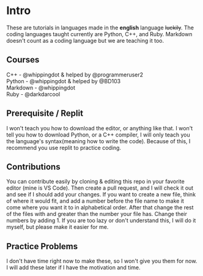 # Intro

These are tutorials in languages made in the **english** language ~~luckily~~. The coding languages taught currently are Python, C++, and Ruby. Markdown doesn't count as a coding language but we are teaching it too.

## Courses

C++ - @whippingdot & helped by @programmeruser2 \
Python - @whippingdot & helped by @BD103 \
Markdown - @whippingdot \
Ruby - @darkdarcool

## Prerequisite / Replit

I won't teach you how to download the editor, or anything like that. I won't tell you how to download Python, or a C++ compiler, I will only teach you the language's syntax(meaning how to write the code). Because of this, I recommend you use replit to practice coding.

## Contributions

You can contribute easily by cloning & editing this repo in your favorite editor (mine is VS Code). Then create a pull request, and I will check it out and see if I should add your changes. If you want to create a new file, think of where it would fit, and add a number before the file name to make it come where you want it to in alphabetical order. After that change the rest of the files with and greater than the number your file has. Change their numbers by adding 1. If you are too lazy or don't understand this, I will do it myself, but please make it easier for me.

## Practice Problems

I don't have time right now to make these, so I won't give you them for now. I will add these later if I have the motivation and time.
